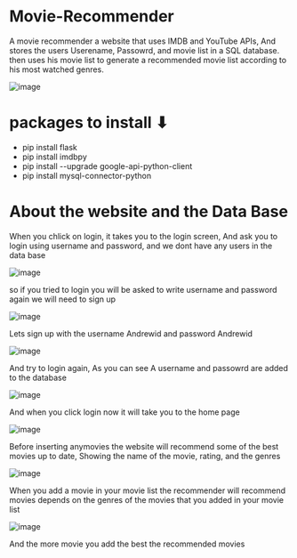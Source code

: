 # Movie-Recommender
A movie recommender a website that uses IMDB and YouTube APIs, And stores the users Userename, Passowrd, and movie list in a SQL database. then uses his movie list to generate a recommended movie list according to his most watched genres.

![image](https://user-images.githubusercontent.com/97995173/215014937-91e47e81-62c0-438d-8221-45119b5b36ff.png)


# packages to install ⬇
- pip install flask
- pip install imdbpy
- pip install --upgrade google-api-python-client
- pip install mysql-connector-python

# About the website and the Data Base 
When you chlick on login, it takes you to the login screen, And ask you to login using username and password, and we dont have any users in the data base

![image](https://user-images.githubusercontent.com/97995173/215023079-8ad01ab7-5db1-46f7-91f4-725a2f13494b.png)

so if you tried to login you will be asked to write username and password again we will need to sign up

![image](https://user-images.githubusercontent.com/97995173/215023274-8460c449-cef7-43e5-9e8e-7ae9cbab0c3a.png)

Lets sign up with the username Andrewid and password Andrewid 

![image](https://user-images.githubusercontent.com/97995173/215023457-8785fa3f-43e6-4b85-89b8-1c9c76728dd9.png)

And try to login again, As you can see A username and passowrd are added to the database 

![image](https://user-images.githubusercontent.com/97995173/215023786-b7abfaa9-7793-4e43-9a1d-2d6922b1f656.png)

And when you click login now it will take you to the home page 

![image](https://user-images.githubusercontent.com/97995173/215023841-702dded9-3fe6-4d43-bc24-ed39d4cd5852.png)

Before inserting anymovies the website will recommend some of the best movies up to date, Showing the name of the movie, rating, and the genres

![image](https://user-images.githubusercontent.com/97995173/215024197-545b04cd-8498-4c7b-9dac-2f5f0076821e.png)

When you add a movie in your movie list the recommender will recommend movies depends on the genres of the movies that you added in your movie list 

![image](https://user-images.githubusercontent.com/97995173/215024766-ce13ee05-3699-4c00-b990-0ac8d0ac97b4.png)

And the more movie you add the best the recommended movies 




